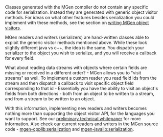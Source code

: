 ---
---

Classes generated with the MGen compiler do not contain any specific code for serialization. Instead they are generated with generic object visitor methods. For ideas on what other features besides serialization you could implement with these methods, see the section on <a target-tab="generic-visitors" class="active" href="index_l_Advanced_use.html#a">writing MGen object visitors</a>.

MGen readers and writers (serializers) are hand-written classes able to exploit the generic visitor methods mentioned above. While these look slightly different java vs c++, the idea is the same. You dispatch your serializer to the object you wish to serialize, and you will receive a callback for every field.

What about reading data streams with objects where certain fields are missing or received in a different order? - MGen allows you to "visit streams" as well. To implement a custom reader you read field ids from the stream and then dispatch a callback to visit specific object field corresponding to that id - Essentially you have the ability to visit an object's fields from both directions - both from an object to be written to a stream, and from a stream to be written to an object.

With this information, implementing new readers and writers becomes nothing more than supporting the object visitor API, for the languages you want to support. See our [preliminary technical whitepaper](http://culvertsoft.se/docs/WhitePaper.pdf) for more information. Also check our current readers and writers in the MGen source code  - [mgen-cpplib:serialization](https://github.com/culvertsoft/mgen/tree/master/mgen-cpplib/src/main/cpp/mgen/serialization) and [mgen-javalib:serialization](https://github.com/culvertsoft/mgen/tree/master/mgen-javalib/src/main/java/se/culvertsoft/mgen/javapack/serialization).

